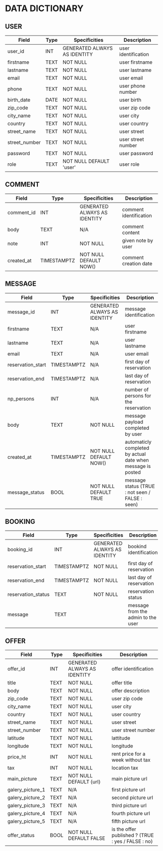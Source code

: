 # DATA DICTIONARY

## USER

|Field|Type|Specificities|Description|
|---|---|---|---|
|user_id|INT|GENERATED ALWAYS AS IDENTITY|user identification|
|firstname|TEXT|NOT NULL| user firstname|
|lastname|TEXT| NOT NULL|user lastname|
|email|TEXT| NOT NULL|user email|
|phone|TEXT| NOT NULL|user phone number|
|birth_date| DATE |NOT NULL|user birth|
|zip_code|TEXT |NOT NULL| user zip code|
|city_name|TEXT|NOT NULL| user city|
|country|TEXT|NOT NULL| user country|
|street_name|TEXT|NOT NULL|user street|
|street_number|TEXT|NOT NULL|user street number|
|password|TEXT|NOT NULL| user password|
|role|TEXT|NOT NULL DEFAULT 'user'|user role|

## COMMENT

|Field|Type|Specificities|Description|
|---|---|---|---|
|comment_id|INT|GENERATED ALWAYS AS IDENTITY|comment identification
|body|TEXT|N/A|comment content
|note|INT|NOT NULL|given note by user
|created_at|TIMESTAMPTZ|NOT NULL DEFAULT NOW()|comment creation date

## MESSAGE

|Field|Type|Specificities|Description|
|---|---|---|---|
|message_id|INT|GENERATED ALWAYS AS IDENTITY|message identification
|firstname|TEXT|N/A|user firstname
|lastname|TEXT|N/A|user lastname
|email|TEXT|N/A|user email
|reservation_start|TIMESTAMPTZ|N/A|first day of reservation
|reservation_end|TIMESTAMPTZ|N/A|last day of reservation
|np_persons|INT|N/A|number of persons for the reservation
|body|TEXT|NOT NULL|message payload completed by user
|created_at|TIMESTAMPTZ|NOT NULL DEFAULT NOW()|automaticly completed by actual date when message is posted
|message_status|BOOL|NOT NULL DEFAULT TRUE|message status (TRUE : not seen / FALSE : seen)

## BOOKING

|Field|Type|Specificities|Description|
|---|---|---|---|
|booking_id|INT|GENERATED ALWAYS AS IDENTITY| bookind identification|
|reservation_start|TIMESTAMPTZ|NOT NULL| first day of reservation|
|reservation_end|TIMESTAMPTZ|NOT NULL| last day of reservation|
|reservation_status|TEXT|NOT NULL| reservation status|
|message|TEXT|| message from the admin to the user|

## OFFER

|Field|Type|Specificities|Description|
|---|---|---|---|
|offer_id|INT|GENERATED ALWAYS AS IDENTITY|offer identification
|title|TEXT|NOT NULL|offer title
|body|TEXT|NOT NULL|offer description
|zip_code|TEXT |NOT NULL| user zip code|
|city_name|TEXT|NOT NULL| user city|
|country|TEXT|NOT NULL| user country|
|street_name|TEXT|NOT NULL|user street|
|street_number|TEXT|NOT NULL|user street number|
|latitude|TEXT|NOT NULL|lattitude
|longitude|TEXT|NOT NULL|longitude
|price_ht|INT|NOT NULL|rent price for a week without tax
|tax|INT|NOT NULL|location tax
|main_picture|TEXT|NOT NULL DEFAULT {url}|main picture url|
|galery_picture_1|TEXT|N/A|first picture url|
|galery_picture_2|TEXT|N/A|second picture url|
|galery_picture_3|TEXT|N/A|third picture url|
|galery_picture_4|TEXT|N/A|fourth picture url|
|galery_picture_5|TEXT|N/A|fifth picture url|
|offer_status|BOOL|NOT NULL DEFAULT FALSE|is the offer published ? (TRUE : yes / FALSE : no)|
